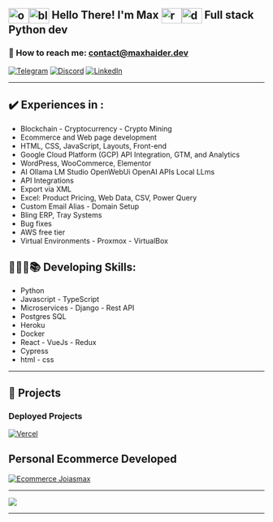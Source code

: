 <div style="display: inline_block"><br>

## <img align="center" alt="obiWanFace" height="30" width="40" src="https://emojis.slackmojis.com/emojis/images/1645030248/53068/obi_wan.png?1645030248"><img align="center" alt="blueLightsaber" height="30" width="40" src="https://emojis.slackmojis.com/emojis/images/1643514347/3217/bluelightsaber.png?1643514347"> Hello There! I'm Max <img align="center" alt="redLightsaber" height="30" width="40" src="https://emojis.slackmojis.com/emojis/images/1643514354/3290/evillightsaber.png?1643514354"><img align="center" alt="darthVaderFace" height="30" width="40" src="https://emojis.slackmojis.com/emojis/images/1643514056/131/darth_vader.png?1643514056"> Full stack Python dev
</div>

### 📧 How to reach me: contact@maxhaider.dev 
[![Telegram](https://img.shields.io/badge/Telegram-2CA5E0?style=for-the-badge&logo=telegram&logoColor=white)](https://t.me/maxhdev)
[![Discord](https://img.shields.io/badge/Discord-7289DA?style=for-the-badge&logo=discord&logoColor=white)](https://discord.gg/SJ9sKTmMjR)
[![LinkedIn](https://img.shields.io/badge/LinkedIn-0077B5?style=for-the-badge&logo=linkedin&logoColor=white)](https://www.linkedin.com/in/maxhaider/?locale=en_US)
<hr>

## ✔️ Experiences in : 
- Blockchain - Cryptocurrency - Crypto Mining
- Ecommerce and Web page development
- HTML, CSS, JavaScript, Layouts, Front-end
- Google Cloud Platform (GCP) API Integration, GTM, and Analytics
- WordPress, WooCommerce, Elementor
- AI Ollama LM Studio OpenWebUi OpenAI APIs Local LLms
- API Integrations
- Export via XML
- Excel: Product Pricing, Web Data, CSV, Power Query
- Custom Email Alias - Domain Setup
- Bling ERP, Tray Systems
- Bug fixes
- AWS free tier
- Virtual Environments - Proxmox - VirtualBox

## 👩🏽‍💻📚 Developing Skills:

- Python
- Javascript - TypeScript
- Microservices - Django - Rest API
- Postgres SQL
- Heroku
- Docker
- React - VueJs - Redux
- Cypress
- html - css
<hr>

## 🚀 Projects
### Deployed Projects

[![Vercel](https://img.shields.io/badge/Vercel-000000?style=for-the-badge&logo=vercel&logoColor=white)](https://vercel.com/maxh33)

## Personal Ecommerce Developed 

[![Ecommerce Joiasmax](https://img.shields.io/badge/website-000000?style=for-the-badge&logo=About.me&logoColor=white)](https://www.joiasmax.com.br/)

<hr>

<a href="https://github-readme-stats.vercel.app/api?username=maxh33&count_private=true&show_icons=true&theme=apprentice">
<img align="center" src="https://github-readme-stats.vercel.app/api?username=maxh33&count_private=true&show_icons=true&theme=apprentice"/>
</a>
<hr>
